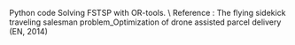 Python code Solving FSTSP with OR-tools. \\
Reference : The flying sidekick traveling salesman problem_Optimization of drone assisted parcel delivery (EN, 2014)
